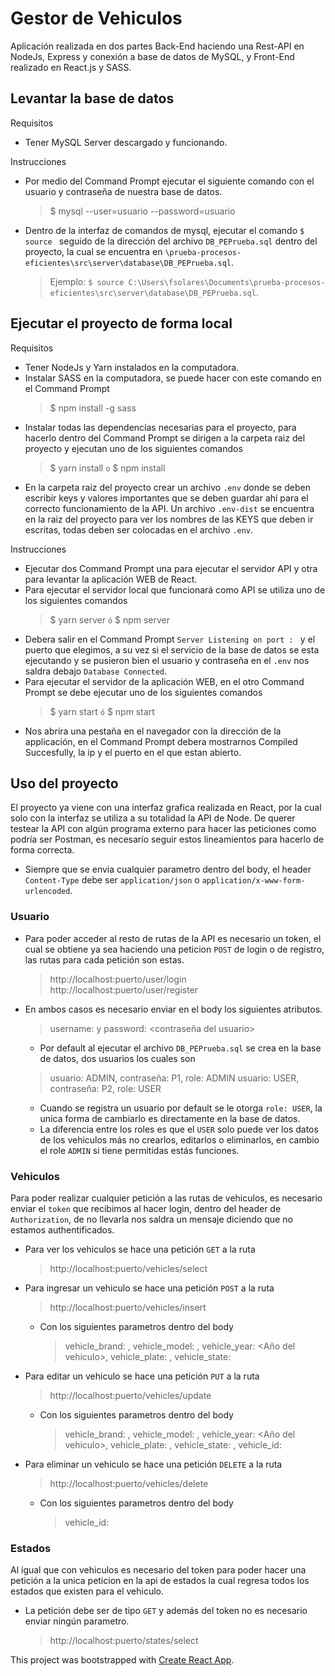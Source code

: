 # Gestor de Vehiculos

Aplicación realizada en dos partes Back-End haciendo una Rest-API en NodeJs, Express y conexión a base de datos de MySQL, y Front-End realizado en React.js y SASS.

## Levantar la base de datos
Requisitos
  - Tener MySQL Server descargado y funcionando.
 
Instrucciones
  - Por medio del Command Prompt ejecutar el siguiente comando con el usuario y contraseña de nuestra base de datos.
    >$ mysql --user=usuario --password=usuario
  - Dentro de la interfaz de comandos de mysql, ejecutar el comando ```$ source ``` seguido de la dirección del archivo ```DB_PEPrueba.sql``` dentro del proyecto, la cual se encuentra en ```\prueba-procesos-eficientes\src\server\database\DB_PEPrueba.sql```.
    > Ejemplo: ```$ source C:\Users\fsolares\Documents\prueba-procesos-eficientes\src\server\database\DB_PEPrueba.sql```.

## Ejecutar el proyecto de forma local
Requisitos
  - Tener NodeJs y Yarn instalados en la computadora.
  - Instalar SASS en la computadora, se puede hacer con este comando en el Command Prompt 
    > $ npm install -g sass
  - Instalar todas las dependencías necesarias para el proyecto, para hacerlo dentro del Command Prompt se dirigen a la carpeta raiz del proyecto y ejecutan uno de los siguientes comandos 
    > $ yarn install
    >``` o ```
    > $ npm install
  - En la carpeta raiz del proyecto crear un archivo ```.env``` donde se deben escribir keys y valores importantes que se deben guardar ahí para el correcto funcionamiento de la API. Un archivo ```.env-dist``` se encuentra en la raiz del proyecto para ver los nombres de las KEYS que deben ir escritas, todas deben ser colocadas en el archivo ```.env```.
  
Instrucciones
  - Ejecutar dos Command Prompt una para ejecutar el servidor API y otra para levantar la aplicación WEB de React.
  - Para ejecutar el servidor local que funcionará como API se utiliza uno de los siguientes comandos 
    > $ yarn server
    >```ó```
    > $ npm server
  - Debera salir en el Command Prompt ```Server Listening on port : ``` y el puerto que elegimos, a su vez si el servicio de la base de datos se esta ejecutando y se pusieron bien el usuario y contraseña en el ```.env``` nos saldra debajo ```Database Connected```.
  - Para ejecutar el servidor de la aplicación WEB, en el otro Command Prompt se debe ejecutar uno de los siguientes comandos
    > $ yarn start
    >```ó```
    > $ npm start
  - Nos abrira una pestaña en el navegador con la dirección de la applicación, en el Command Prompt debera mostrarnos Compiled Succesfully, la ip y el puerto en el que estan abierto.

## Uso del proyecto
El proyecto ya viene con una interfaz grafica realizada en React, por la cual solo con la interfaz se utiliza a su totalidad la API de Node. De querer testear la API con algún programa externo para hacer las peticiones como podría ser Postman, es necesarío seguir estos lineamientos para hacerlo de forma correcta.

   - Siempre que se envia cualquier parametro dentro del body, el header ```Content-Type``` debe ser ```application/json``` o ```application/x-www-form-urlencoded```.

### Usuario
- Para poder acceder al resto de rutas de la API es necesario un token, el cual se obtiene ya sea haciendo una peticion ```POST``` de login o de registro, las rutas para cada petición son estas.

    > http://localhost:puerto/user/login
    > http://localhost:puerto/user/register
- En ambos casos es necesario enviar en el body los siguientes atributos.
    > username: <nombre del usuario> y  password: <contraseña del usuario>
   - Por default al ejecutar el archivo ```DB_PEPrueba.sql``` se crea en la base de datos, dos usuarios los cuales son
    > usuario: ADMIN, contraseña: P1, role: ADMIN
    > usuario: USER, contraseña: P2, role: USER
   - Cuando se registra un usuario por default se le otorga ```role: USER```, la unica forma de cambiarlo es directamente en la base de datos.
   - La diferencia entre los roles es que el ```USER``` solo puede ver los datos de los vehiculos más no crearlos, editarlos o eliminarlos, en cambio el role ```ADMIN``` si tiene permitidas estás funciones.
    
### Vehiculos
Para poder realizar cualquier petición a las rutas de vehiculos, es necesario enviar el ```token``` que recibimos al hacer login, dentro del header de ```Authorization```, de no llevarla nos saldra un mensaje diciendo que no estamos authentificados.
  - Para ver los vehiculos se hace una petición ```GET``` a la ruta 
    > http://localhost:puerto/vehicles/select
- Para ingresar un vehiculo se hace una petición ```POST``` a la ruta
    > http://localhost:puerto/vehicles/insert
  - Con los siguientes parametros dentro del body 
    > vehicle_brand: <Marca del vehiculo>, vehicle_model: <Modelo del vehiculo>, vehicle_year: <Año del vehiculo>, vehicle_plate: <Placa del vehiculo>, vehicle_state: <id del estado que tiene vehiculo >
- Para editar un vehiculo se hace una petición ```PUT``` a la ruta
    > http://localhost:puerto/vehicles/update
  - Con los siguientes parametros dentro del body 
    > vehicle_brand: <Marca del vehiculo>, vehicle_model: <Modelo del vehiculo>, vehicle_year: <Año del vehiculo>, vehicle_plate: <Placa del vehiculo>, vehicle_state: <id del estado que tiene vehiculo >, vehicle_id: <id del vehiculo que se va a actualizar>
- Para eliminar un vehiculo se hace una petición ```DELETE``` a la ruta
    > http://localhost:puerto/vehicles/delete
  - Con los siguientes parametros dentro del body 
    > vehicle_id: <id del vehiculo que se va a eliminar>
### Estados
Al igual que con vehiculos es necesario del token para poder hacer una petición a la unica peticion en la api de estados la cual regresa todos los estados que existen para el vehiculo.

  - La petición debe ser de tipo ```GET``` y además del token no es necesario enviar ningún parametro.
    > http://localhost:puerto/states/select

This project was bootstrapped with [Create React App](https://github.com/facebook/create-react-app).